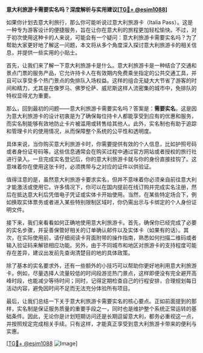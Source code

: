 **意大利旅游卡需要实名吗？深度解析与实用建议[[TG💪+ @esim1088](https://t.me/s/esim1088)]**

如果你计划去意大利旅行，那么你可能听说过意大利旅游卡（Italia Pass）。这是一种专为游客设计的便捷服务，旨在让你在意大利的旅程更加轻松愉快。不过，对于初次使用这种卡的人来说，可能会有一个疑问：意大利旅游卡需要实名吗？为了帮助大家更好地了解这一问题，本文将从多个角度深入探讨意大利旅游卡的相关信息，并提供一些实用的小贴士。

首先，让我们来了解一下意大利旅游卡是什么。意大利旅游卡是一种结合了交通和景点门票的服务产品，它允许持卡人在有效期内免费乘坐指定的公共交通工具，并且可以享受多个热门景点的免排队入场权益。这样的组合无疑大大节省了游客的时间和精力，尤其是在像罗马、佛罗伦萨、威尼斯这样人流密集的城市中，免排队的特权显得尤为重要。

那么，回到最初的问题——意大利旅游卡需要实名吗？答案是：**需要实名**。这是因为意大利旅游卡的设计初衷是为了确保每位持卡人都能享受到应有的优惠和服务，而实名制能够有效地防止卡片被滥用或转售给其他人。此外，实名制也有助于追踪和管理卡片的使用情况，从而保障整个系统的公平性和透明度。

具体来说，当你购买意大利旅游卡时，你需要提供有效的个人信息，比如护照号码或者身份证号码等。这些信息通常会在购买过程中通过官方网站或者授权的旅行社进行录入。一旦完成实名登记后，你的意大利旅游卡就与你的身份直接挂钩了。这意味着你在使用这张卡时，必须携带与之对应的证件以供验证。

值得注意的是，虽然意大利旅游卡要求实名，但并不意味着你必须亲自前往意大利才能激活或使用它。许多情况下，你可以在国内提前在线订购并完成实名注册，然后在抵达意大利后凭借电子凭证或实体卡开始使用。当然，在某些特定场合下，例如换取实体票务或者进入某些特别限制区域时，你仍需出示与卡绑定的个人身份证明文件。

接下来，我们来看看如何正确地使用意大利旅游卡。首先，确保你已经完成了必要的实名步骤，并妥善保管好相关的订单确认邮件以及实体卡（如果有的话）。其次，在实际使用前，请仔细阅读卡背面附带的操作指南，熟悉如何扫描二维码或者输入验证码来解锁相应功能。另外，由于不同城市和地区对旅游卡的支持程度可能存在差异，建议出发前先查询清楚目的地的具体政策。

除了基本的实名要求外，还有一些额外的小技巧可以帮助你更好地利用意大利旅游卡。例如，尽量选择人流量较低的时间段游览热门景点，这样即便没有完全避开高峰时段，也能减少等待时间；同时，记得定期检查自己的行程安排，合理规划每日活动内容，避免因时间不足而无法充分体验所有项目。

最后，让我们总结一下关于意大利旅游卡需要实名的核心要点。正如前面提到的那样，实名制是保证服务质量的重要手段之一，同时也是维护整个系统正常运转的基础条件。因此，无论你是计划短期访问还是长期逗留意大利，都务必重视这一点，并按照规定完成相关手续。只有这样，才能真正享受到意大利旅游卡带来的便利与实惠。

[[TG💪+ @esim1088](https://t.me/s/esim1088) ![Image](https://i.postimg.cc/4NQfJmqS/Snipaste-2025-05-13-00-14-12.png)]